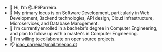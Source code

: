 - 👋 Hi, I’m @JPSParreira.
- 💞️ My primary focus is on Software Development, particularly in Web Development, Backend technologies, API design, Cloud Infrastructure, Microservices, and Database Management.
- 🌱 I’m currently enrolled in a bachelor's degree in Computer Engineering, and plan to follow up with a master's in Computer Engineering.
- 👀 I’m willing to collaborate on open source projects.
- 📫 joao_parreira@mail.telepac.pt

<!---
JPParreira76/JPParreira76 is a ✨ special ✨ repository because its `README.md` (this file) appears on your GitHub profile.
You can click the Preview link to take a look at your changes.
--->
